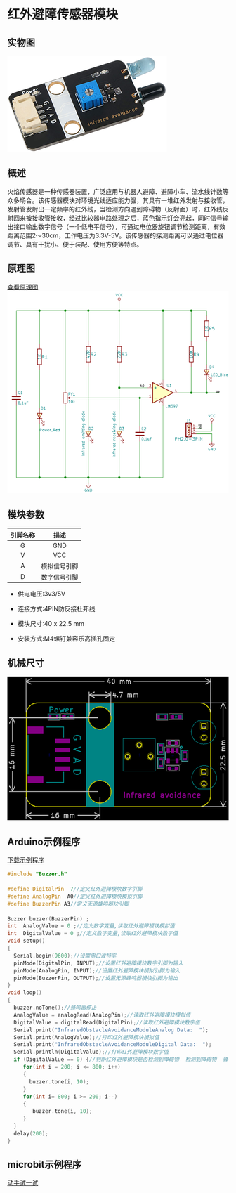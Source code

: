 # 红外避障传感器模块

## 实物图

![避障](infrared_obstacle_avoidance_module/infrared_obstacle_avoidance_module.png)

## 概述

​		火焰传感器是一种传感器装置，广泛应用与机器人避障、避障小车、流水线计数等众多场合。该传感器模块对环境光线适应能力强，其具有一堆红外发射与接收管， 发射管发射出一定频率的红外线，当检测方向遇到障碍物（反射面）时，红外线反射回来被接收管接收，经过比较器电路处理之后，蓝色指示灯会亮起，同时信号输出接口输出数字信号（一个低电平信号），可通过电位器旋钮调节检测距离，有效距离范围2～30cm，工作电压为3.3V-5V。该传感器的探测距离可以通过电位器调节、具有干扰小、便于装配、使用方便等特点。

## 原理图

 [查看原理图](infrared_obstacle_avoidance_module/InfraredObstacleAvoidance_schematic.pdf) 
![1](infrared_obstacle_avoidance_module/infrared_obstacle_avoidance_module_schematic.png)



## 模块参数
| 引脚名称 |     描述     |
| :------: | :----------: |
|    G     |     GND      |
|    V     |     VCC      |
|    A     | 模拟信号引脚 |
|    D     | 数字信号引脚 |
- 供电电压:3v3/5V

- 连接方式:4PIN防反接杜邦线

- 模块尺寸:40 x 22.5 mm

- 安装方式:M4螺钉兼容乐高插孔固定


## 机械尺寸

![2](infrared_obstacle_avoidance_module/infrared_obstacle_avoidance_module_assembly.png)
## Arduino示例程序

[下载示例程序](infrared_obstacle_avoidance_module/InfraredObstacleAvoidanceModule.zip)

```c++
#include "Buzzer.h"

#define DigitalPin  7//定义红外避障模块数字引脚
#define AnalogPin  A0//定义红外避障模块模拟引脚
#define BuzzerPin A3//定义无源蜂鸣器块引脚

Buzzer buzzer(BuzzerPin) ;
int  AnalogValue = 0 ;//定义数字变量,读取红外避障模块模拟值
int  DigitalValue = 0 ;//定义数字变量,读取红外避障模块数字值
void setup()
{
  Serial.begin(9600);//设置串口波特率
  pinMode(DigitalPin, INPUT);//设置红外避障模块数字引脚为输入
  pinMode(AnalogPin, INPUT);//设置红外避障模块模拟引脚为输入
  pinMode(BuzzerPin, OUTPUT);//设置无源蜂鸣器模块引脚为输出
}
void loop()
{
  buzzer.noTone();//蜂鸣器停止
  AnalogValue = analogRead(AnalogPin);//读取红外避障模块模拟值
  DigitalValue = digitalRead(DigitalPin);//读取红外避障模块数字值
  Serial.print("InfraredObstacleAvoidanceModuleAnalog Data:  ");
  Serial.print(AnalogValue);//打印红外避障模块模拟值
  Serial.print("InfraredObstacleAvoidanceModuleDigital Data:  ");
  Serial.println(DigitalValue);//打印红外避障模块数字值
  if (DigitalValue == 0) {//判断红外避障模块是否检测到障碍物  检测到障碍物  蜂鸣器报警 
     for(int i = 200; i <= 800; i++)
     {
       buzzer.tone(i, 10);
     }
     for(int i= 800; i >= 200; i--)
     {
        buzzer.tone(i, 10);
     }
  }
  delay(200);
}
```

## microbit示例程序

<a href="https://makecode.microbit.org/_hHeEbt5H048T" target="_blank">动手试一试</a>